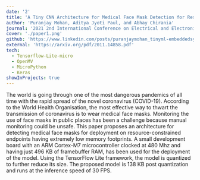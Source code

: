 ```yaml
---
date: '2'
title: 'A Tiny CNN Architecture for Medical Face Mask Detection for Resource-Constrained Endpoints'
author: 'Puranjay Mohan, Aditya Jyoti Paul, and Abhay Chirania'
journal: '2021 2nd International Conference on Electrical and Electronics Engineering (Springer LNEE)'
cover: './paper1.png'
github: 'https://www.linkedin.com/posts/puranjaymohan_tinyml-embeddedsystems-deeplearning-activity-6747859485936623617-tph9'
external: 'https://arxiv.org/pdf/2011.14858.pdf'
tech:
  - Tensorflow-Lite-micro
  - OpenMV
  - MicroPython
  - Keras
showInProjects: true
---
```


The world is going through one of the most dangerous pandemics of all time with the rapid spread of the novel coronavirus (COVID-19). According to the World Health Organisation, the most effective way to thwart the transmission of coronavirus is to wear medical face masks. Monitoring the use of face masks in public places has been a challenge because manual monitoring could be unsafe. This paper proposes an architecture for detecting medical face masks for deployment on resource-constrained endpoints having extremely low memory footprints. A small development board with an ARM Cortex-M7 microcontroller clocked at 480 Mhz and having just 496 KB of framebuffer RAM, has been used for the deployment of the model. Using the TensorFlow Lite framework, the model is quantized to further reduce its size. The proposed model is 138 KB post quantization and runs at the inference speed of 30 FPS.
